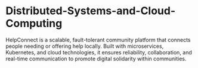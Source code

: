 # Distributed-Systems-and-Cloud-Computing
HelpConnect is a scalable, fault-tolerant community platform that connects people needing or offering help locally. Built with microservices, Kubernetes, and cloud technologies, it ensures reliability, collaboration, and real-time communication to promote digital solidarity within communities.

